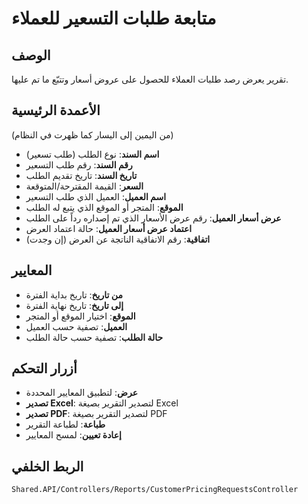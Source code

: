 # متابعة طلبات التسعير للعملاء

## الوصف
تقرير يعرض رصد طلبات العملاء للحصول على عروض أسعار وتتبّع ما تم عليها.

## الأعمدة الرئيسية
(من اليمين إلى اليسار كما ظهرت في النظام)

- **اسم السند**: نوع الطلب (طلب تسعير)
- **رقم السند**: رقم طلب التسعير
- **تاريخ السند**: تاريخ تقديم الطلب
- **السعر**: القيمة المقترحة/المتوقعة
- **اسم العميل**: العميل الذي طلب التسعير
- **الموقع**: المتجر أو الموقع الذي يتبع له الطلب
- **عرض أسعار العميل**: رقم عرض الأسعار الذي تم إصداره رداً على الطلب
- **اعتماد عرض أسعار العميل**: حالة اعتماد العرض
- **اتفاقية**: رقم الاتفاقية الناتجة عن العرض (إن وجدت)

## المعايير
- **من تاريخ**: تاريخ بداية الفترة
- **إلى تاريخ**: تاريخ نهاية الفترة
- **الموقع**: اختيار الموقع أو المتجر
- **العميل**: تصفية حسب العميل
- **حالة الطلب**: تصفية حسب حالة الطلب

## أزرار التحكم
- **عرض**: لتطبيق المعايير المحددة
- **تصدير Excel**: لتصدير التقرير بصيغة Excel
- **تصدير PDF**: لتصدير التقرير بصيغة PDF
- **طباعة**: لطباعة التقرير
- **إعادة تعيين**: لمسح المعايير

## الربط الخلفي
`Shared.API/Controllers/Reports/CustomerPricingRequestsController`
